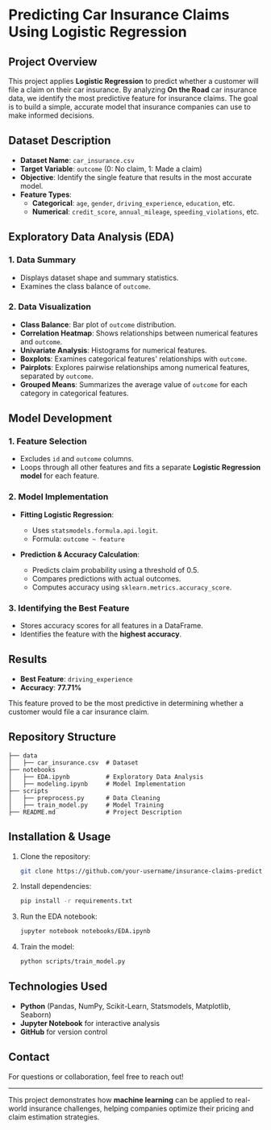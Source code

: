 # Predicting Car Insurance Claims Using Logistic Regression

## Project Overview
This project applies **Logistic Regression** to predict whether a customer will file a claim on their car insurance. By analyzing **On the Road** car insurance data, we identify the most predictive feature for insurance claims. The goal is to build a simple, accurate model that insurance companies can use to make informed decisions.

## Dataset Description
- **Dataset Name**: `car_insurance.csv`
- **Target Variable**: `outcome` (0: No claim, 1: Made a claim)
- **Objective**: Identify the single feature that results in the most accurate model.
- **Feature Types**:
  - **Categorical**: `age`, `gender`, `driving_experience`, `education`, etc.
  - **Numerical**: `credit_score`, `annual_mileage`, `speeding_violations`, etc.

## Exploratory Data Analysis (EDA)
### 1. Data Summary
- Displays dataset shape and summary statistics.
- Examines the class balance of `outcome`.

### 2. Data Visualization
- **Class Balance**: Bar plot of `outcome` distribution.
- **Correlation Heatmap**: Shows relationships between numerical features and `outcome`.
- **Univariate Analysis**: Histograms for numerical features.
- **Boxplots**: Examines categorical features' relationships with `outcome`.
- **Pairplots**: Explores pairwise relationships among numerical features, separated by `outcome`.
- **Grouped Means**: Summarizes the average value of `outcome` for each category in categorical features.

## Model Development
### 1. Feature Selection
- Excludes `id` and `outcome` columns.
- Loops through all other features and fits a separate **Logistic Regression model** for each feature.

### 2. Model Implementation
- **Fitting Logistic Regression**:
  - Uses `statsmodels.formula.api.logit`.
  - Formula: `outcome ~ feature`

- **Prediction & Accuracy Calculation**:
  - Predicts claim probability using a threshold of 0.5.
  - Compares predictions with actual outcomes.
  - Computes accuracy using `sklearn.metrics.accuracy_score`.

### 3. Identifying the Best Feature
- Stores accuracy scores for all features in a DataFrame.
- Identifies the feature with the **highest accuracy**.

## Results
- **Best Feature**: `driving_experience`
- **Accuracy**: **77.71%**

This feature proved to be the most predictive in determining whether a customer would file a car insurance claim.

## Repository Structure
```
├── data
│   ├── car_insurance.csv  # Dataset
├── notebooks
│   ├── EDA.ipynb          # Exploratory Data Analysis
│   ├── modeling.ipynb     # Model Implementation
├── scripts
│   ├── preprocess.py      # Data Cleaning
│   ├── train_model.py     # Model Training
├── README.md              # Project Description
```

## Installation & Usage
1. Clone the repository:
   ```bash
   git clone https://github.com/your-username/insurance-claims-prediction.git
   ```
2. Install dependencies:
   ```bash
   pip install -r requirements.txt
   ```
3. Run the EDA notebook:
   ```bash
   jupyter notebook notebooks/EDA.ipynb
   ```
4. Train the model:
   ```bash
   python scripts/train_model.py
   ```

## Technologies Used
- **Python** (Pandas, NumPy, Scikit-Learn, Statsmodels, Matplotlib, Seaborn)
- **Jupyter Notebook** for interactive analysis
- **GitHub** for version control

## Contact
For questions or collaboration, feel free to reach out!

---
This project demonstrates how **machine learning** can be applied to real-world insurance challenges, helping companies optimize their pricing and claim estimation strategies.
